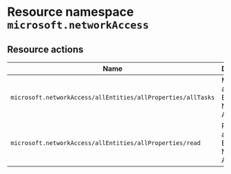 # Resource namespace `microsoft.networkAccess`
## Resource actions
|Name|Description|Privileged|
|-|-|-|
|`microsoft.networkAccess/allEntities/allProperties/allTasks`|Manage all aspects of Entra Network Access|False|
|`microsoft.networkAccess/allEntities/allProperties/read`|Read all aspects of Entra Network Access|False|
